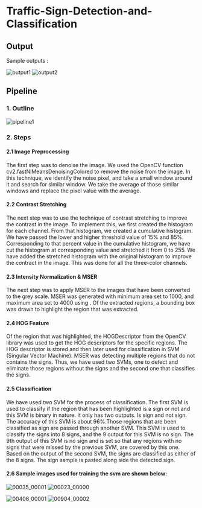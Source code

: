 # Traffic-Sign-Detection-and-Classification
## Output 
Sample outputs :


![output1](https://user-images.githubusercontent.com/48079888/61189512-6a2c4900-a65c-11e9-967f-edc2da90c8d8.gif)
![output2](https://user-images.githubusercontent.com/48079888/61189513-6bf60c80-a65c-11e9-966d-362897f2d205.gif)



## Pipeline

### 1. Outline 

![pipeline1](https://user-images.githubusercontent.com/48079888/61189544-e888eb00-a65c-11e9-96c7-f20e9ffe6811.JPG)

### 2. Steps

#### 2.1 Image Preprocessing 
The first step was to denoise the image. We used the OpenCV function cv2.fastNlMeansDenoisingColored
to remove the noise from the image. In this technique, we identify the noise pixel, and take a small window
around it and search for similar window. We take the average of those similar windows and replace the
pixel value with the average.

#### 2.2 Contrast Stretching 
The next step was to use the technique of contrast stretching to improve the contrast in the image. To
implement this, we first created the histogram for each channel. From that histogram, we created a
cumulative histogram. We have passed the lower and higher threshold value of 15% and 85%.
Corresponding to that percent value in the cumulative histogram, we have cut the histogram at
corresponding value and stretched it from 0 to 255. We have added the stretched histogram with the
original histogram to improve the contract in the image. This was done for all the three-color channels.

#### 2.3 Intensity Normalization & MSER
The next step was to apply MSER to the images that have been converted to the grey scale. MSER was
generated with minimum area set to 1000, and maximum area set to 4000 using . Of the extracted regions,
a bounding box was drawn to highlight the region that was extracted.


#### 2.4 HOG Feature
Of the region that was highlighted, the HOGDescriptor from the OpenCV library was used to get the HOG
descriptors for the specific regions. The HOG descriptor is stored and then later used for classification in
SVM (Singular Vector Machine). MSER was detecting multiple regions that do not contains the signs. Thus,
we have used two SVMs, one to detect and eliminate those regions without the signs and the second one
that classifies the signs.

#### 2.5 Classification
We have used two SVM for the process of classification. The first SVM is used to classify if the region that
has been highlighted is a sign or not and this SVM is binary in nature. It only has two outputs. Is sign and
not sign. The accuracy of this SVM is about 96%.Those regions that are been classified as sign are passed through another SVM. This SVM is used to classify the signs into 8 signs, and the 9 output for this SVM is no sign. The 9th output of this SVM is no sign and is
set so that any regions with no signs that were missed by the previous SVM, are covered by this one.
Based on the output of the second SVM, the signs are classified as either of the 8 signs. The sign sample
is pasted along side the detected sign.

#### 2.6 Sample images used for training the svm are shown below: 

![00035_00001](https://user-images.githubusercontent.com/48079888/61189699-153e0200-a65f-11e9-9170-7144ea7992c4.jpg) ![00023_00000](https://user-images.githubusercontent.com/48079888/61189700-153e0200-a65f-11e9-86a2-0ebd2cc3e83b.jpg)

![00406_00001](https://user-images.githubusercontent.com/48079888/61189729-75cd3f00-a65f-11e9-8867-88921e54a4ab.jpg) ![00904_00002](https://user-images.githubusercontent.com/48079888/61189730-75cd3f00-a65f-11e9-95a0-b1e79475720f.jpg)


